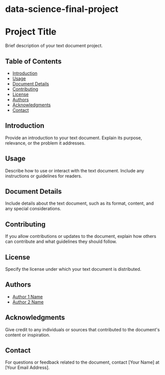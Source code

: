 # data-science-final-project

# Project Title

Brief description of your text document project.

## Table of Contents

- [Introduction](#introduction)
- [Usage](#usage)
- [Document Details](#document-details)
- [Contributing](#contributing)
- [License](#license)
- [Authors](#authors)
- [Acknowledgments](#acknowledgments)
- [Contact](#contact)

## Introduction

Provide an introduction to your text document. Explain its purpose, relevance, or the problem it addresses.

## Usage

Describe how to use or interact with the text document. Include any instructions or guidelines for readers.

## Document Details

Include details about the text document, such as its format, content, and any special considerations.

## Contributing

If you allow contributions or updates to the document, explain how others can contribute and what guidelines they should follow.

## License

Specify the license under which your text document is distributed.

## Authors

- [Author 1 Name](Author1GitHubProfile)
- [Author 2 Name](Author2GitHubProfile)

## Acknowledgments

Give credit to any individuals or sources that contributed to the document's content or inspiration.

## Contact

For questions or feedback related to the document, contact [Your Name] at [Your Email Address].
